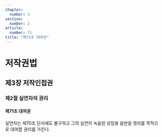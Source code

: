 ```yaml
---
chapter:
  number: 3
section:
  number: 2
article:
  number: 71
title: "제71조 대여권"
---
```

# 저작권법

## 제3장 저작인접권

### 제2절 실연자의 권리

#### 제71조 대여권

실연자는 제70조 단서에도 불구하고 그의 실연이 녹음된 상업용 음반을 영리를 목적으로 대여할 권리를 가진다.
